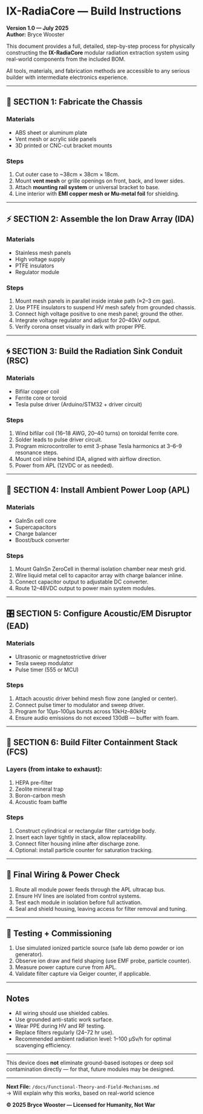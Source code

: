 # IX-RadiaCore — Build Instructions  
**Version 1.0 — July 2025**  
**Author:** Bryce Wooster

This document provides a full, detailed, step-by-step process for physically constructing the **IX-RadiaCore** modular radiation extraction system using real-world components from the included BOM.

All tools, materials, and fabrication methods are accessible to any serious builder with intermediate electronics experience.

---

## 📐 SECTION 1: Fabricate the Chassis

### Materials
- ABS sheet or aluminum plate
- Vent mesh or acrylic side panels
- 3D printed or CNC-cut bracket mounts

### Steps
1. Cut outer case to ~38cm × 38cm × 18cm.
2. Mount **vent mesh** or grille openings on front, back, and lower sides.
3. Attach **mounting rail system** or universal bracket to base.
4. Line interior with **EMI copper mesh or Mu-metal foil** for shielding.

---

## ⚡ SECTION 2: Assemble the Ion Draw Array (IDA)

### Materials
- Stainless mesh panels
- High voltage supply
- PTFE insulators
- Regulator module

### Steps
1. Mount mesh panels in parallel inside intake path (≈2–3 cm gap).
2. Use PTFE insulators to suspend HV mesh safely from grounded chassis.
3. Connect high voltage positive to one mesh panel; ground the other.
4. Integrate voltage regulator and adjust for 20–40kV output.
5. Verify corona onset visually in dark with proper PPE.

---

## 🌀 SECTION 3: Build the Radiation Sink Conduit (RSC)

### Materials
- Bifilar copper coil
- Ferrite core or toroid
- Tesla pulse driver (Arduino/STM32 + driver circuit)

### Steps
1. Wind bifilar coil (16–18 AWG, 20–40 turns) on toroidal ferrite core.
2. Solder leads to pulse driver circuit.
3. Program microcontroller to emit 3-phase Tesla harmonics at 3–6–9 resonance steps.
4. Mount coil inline behind IDA, aligned with airflow direction.
5. Power from APL (12VDC or as needed).

---

## 🔋 SECTION 4: Install Ambient Power Loop (APL)

### Materials
- GaInSn cell core
- Supercapacitors
- Charge balancer
- Boost/buck converter

### Steps
1. Mount GaInSn ZeroCell in thermal isolation chamber near mesh grid.
2. Wire liquid metal cell to capacitor array with charge balancer inline.
3. Connect capacitor output to adjustable DC converter.
4. Route 12–48VDC output to power main system modules.

---

## 🎛️ SECTION 5: Configure Acoustic/EM Disruptor (EAD)

### Materials
- Ultrasonic or magnetostrictive driver
- Tesla sweep modulator
- Pulse timer (555 or MCU)

### Steps
1. Attach acoustic driver behind mesh flow zone (angled or center).
2. Connect pulse timer to modulator and sweep driver.
3. Program for 10μs–100μs bursts across 10kHz–80kHz
4. Ensure audio emissions do not exceed 130dB — buffer with foam.

---

## 🧼 SECTION 6: Build Filter Containment Stack (FCS)

### Layers (from intake to exhaust):
1. HEPA pre-filter
2. Zeolite mineral trap
3. Boron-carbon mesh
4. Acoustic foam baffle

### Steps
1. Construct cylindrical or rectangular filter cartridge body.
2. Insert each layer tightly in stack, allow replaceability.
3. Connect filter housing inline after discharge zone.
4. Optional: install particle counter for saturation tracking.

---

## 🔌 Final Wiring & Power Check

1. Route all module power feeds through the APL ultracap bus.
2. Ensure HV lines are isolated from control systems.
3. Test each module in isolation before full activation.
4. Seal and shield housing, leaving access for filter removal and tuning.

---

## 🧪 Testing + Commissioning

1. Use simulated ionized particle source (safe lab demo powder or ion generator).
2. Observe ion draw and field shaping (use EMF probe, particle counter).
3. Measure power capture curve from APL.
4. Validate filter capture via Geiger counter, if applicable.

---

## Notes

- All wiring should use shielded cables.
- Use grounded anti-static work surface.
- Wear PPE during HV and RF testing.
- Replace filters regularly (24–72 hr use).
- Recommended ambient radiation level: 1–100 μSv/h for optimal scavenging efficiency.

---

This device does **not** eliminate ground-based isotopes or deep soil contamination directly — for that, future modules may be designed.

---

**Next File:** `/docs/Functional-Theory-and-Field-Mechanisms.md`  
→ Will explain why this works, based on real-world science

**© 2025 Bryce Wooster — Licensed for Humanity, Not War**
